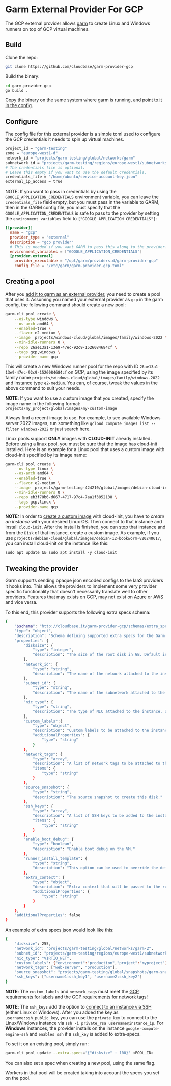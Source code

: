 # Garm External Provider For GCP

The GCP external provider allows [garm](https://github.com/cloudbase/garm) to create Linux and Windows runners on top of GCP virtual machines.

## Build

Clone the repo:

```bash
git clone https://github.com/cloudbase/garm-provider-gcp
```

Build the binary:

```bash
cd garm-provider-gcp
go build .
```

Copy the binary on the same system where garm is running, and [point to it in the config](https://github.com/cloudbase/garm/blob/main/doc/providers.md#the-external-provider).

## Configure

The config file for this external provider is a simple toml used to configure the GCP credentials it needs to spin up virtual machines.

```bash
project_id = "garm-testing"
zone = "europe-west1-d"
network_id = "projects/garm-testing/global/networks/garm"
subnetwork_id = "projects/garm-testing/regions/europe-west1/subnetworks/garm"
# The credentials file is optional.
# Leave this empty if you want to use the default credentials.
credentials_file = "/home/ubuntu/service-account-key.json"
external_ip_access = true
```

NOTE: If you want to pass in credentials by using the `GOOGLE_APPLICATION_CREDENTIALS` environment variable, you can leave the `credentials_file` field empty, but you must pass in the variable to GARM, then in the GARM config file, you must specify that the `GOOGLE_APPLICATION_CREDENTIALS` is safe to pass to the provider by setting the `environment_variables` field to `["GOOGLE_APPLICATION_CREDENTIALS"]`:

```toml
[[provider]]
  name = "gcp"
  provider_type = "external"
  description = "gcp provider"
  # This is needed if you want GARM to pass this along to the provider.
  environment_variables = ["GOOGLE_APPLICATION_CREDENTIALS"]
  [provider.external]
    provider_executable = "/opt/garm/providers.d/garm-provider-gcp"
    config_file = "/etc/garm/garm-provider-gcp.toml"

```

## Creating a pool

After you [add it to garm as an external provider](https://github.com/cloudbase/garm/blob/main/doc/providers.md#the-external-provider), you need to create a pool that uses it. Assuming you named your external provider as ```gcp``` in the garm config, the following command should create a new pool:

```bash
garm-cli pool create \
    --os-type windows \
    --os-arch amd64 \
    --enabled=true \
    --flavor e2-medium \
    --image  projects/windows-cloud/global/images/family/windows-2022 \
    --min-idle-runners 0 \
    --repo 26ae13a1-13e9-47ec-92c9-1526084684cf \
    --tags gcp,windows \
    --provider-name gcp
```

This will create a new Windows runner pool for the repo with ID `26ae13a1-13e9-47ec-92c9-1526084684cf` on GCP, using the image specified by its family name `projects/windows-cloud/global/images/family/windows-2022` and instance type `e2-medium`. You can, of course, tweak the values in the above command to suit your needs.

**NOTE**: If you want to use a custom image that you created, specify the image name in the following format: `projects/my_project/global/images/my-custom-image`

Always find a recent image to use. For example, to see available Windows server 2022 images, run something like `gcloud compute images list --filter windows-2022` or just search [here](https://console.cloud.google.com/compute/images).

Linux pools support **ONLY** images with **CLOUD-INIT** already installed. Before using a linux pool, you must be sure that the image has cloud-init installed. Here is an example for a Linux pool that uses a custom image with cloud-init specified by its image name:

```bash
garm-cli pool create \
    --os-type linux \
    --os-arch amd64 \
    --enabled=true \
    --flavor e2-medium \
    --image  projects/garm-testing-424210/global/images/debian-cloud-init \
    --min-idle-runners 0 \
    --repo eb3f78b6-d667-4717-97c4-7aa1f3852138 \
    --tags gcp,linux \
    --provider-name gcp
```

**NOTE:** In order to [create a custom image](https://cloud.google.com/compute/docs/images/create-custom#create_image) with cloud-init, you have to *create an instance* with your desired Linux OS. Then connect to that instance and install `cloud-init`. After the install is finished, you can stop that instance and from the `Disk` of that instance, create a custom image. As example, if you use `projects/debian-cloud/global/images/debian-12-bookworm-v20240617`, you can install cloud-init on the instance like this:

```
sudo apt update && sudo apt install -y cloud-init
```

## Tweaking the provider

Garm supports sending opaque json encoded configs to the IaaS providers it hooks into. This allows the providers to implement some very provider specific functionality that doesn't necessarily translate well to other providers. Features that may exists on GCP, may not exist on Azure or AWS and vice versa.

To this end, this provider supports the following extra specs schema:

```bash
{
    "$schema": "http://cloudbase.it/garm-provider-gcp/schemas/extra_specs#",
    "type": "object",
    "description": "Schema defining supported extra specs for the Garm GCP Provider",
    "properties": {
        "disksize": {
            "type": "integer",
            "description": "The size of the root disk in GB. Default is 127 GB."
        },
        "network_id": {
            "type": "string",
            "description": "The name of the network attached to the instance."
        },
        "subnet_id": {
            "type": "string",
            "description": "The name of the subnetwork attached to the instance."
        },
        "nic_type": {
            "type": "string",
            "description": "The type of NIC attached to the instance. Default is VIRTIO_NET."
        },
        "custom_labels":{
            "type": "object",
            "description": "Custom labels to be attached to the instance. Each label is a key-value pair where both key and value are strings.",
            "additionalProperties": {
                "type": "string"
            }
        },
        "network_tags": {
            "type": "array",
            "description": "A list of network tags to be attached to the instance.",
            "items": {
                "type": "string"
            }
        },
        "source_snapshot": {
            "type": "string",
            "description": "The source snapshot to create this disk."
        },
        "ssh_keys": {
            "type": "array",
            "description": "A list of SSH keys to be added to the instance. The format is USERNAME:SSH_KEY",
            "items": {
                "type": "string"
            }
        },
        "enable_boot_debug": {
            "type": "boolean",
            "description": "Enable boot debug on the VM."
        },
        "runner_install_template": {
            "type": "string",
            "description": "This option can be used to override the default runner install template. If used, the caller is responsible for the correctness of the template as well as the suitability of the template for the target OS. Use the extra_context extra spec if your template has variables in it that need to be expanded."
        },
        "extra_context": {
            "type": "object",
            "description": "Extra context that will be passed to the runner_install_template.",
            "additionalProperties": {
                "type": "string"
            }
        }
    },
    "additionalProperties": false
}
```

An example of extra specs json would look like this:

```bash
{
    "disksize": 255,
    "network_id": "projects/garm-testing/global/networks/garm-2",
    "subnet_id": "projects/garm-testing/regions/europe-west1/subnetworks/garm",
    "nic_type": "VIRTIO_NET",
    "custom_labels": {"environment":"production","project":"myproject"},
    "network_tags": ["web-server", "production"],
    "source_snapshot": "projects/garm-testing/global/snapshots/garm-snapshot",
    "ssh_keys": ["username1:ssh_key1", "username2:ssh_key2"]
}
```

**NOTE**: The `custom_labels` and `network_tags` must meet the [GCP requirements for labels](https://cloud.google.com/compute/docs/labeling-resources#requirements) and the [GCP requirements for network tags](https://cloud.google.com/vpc/docs/add-remove-network-tags#restrictions)!

**NOTE**: The `ssh_keys` add the option to [connect to an instance via SSH](https://cloud.google.com/compute/docs/instances/ssh) (either Linux or Windows). After you added the key as `username:ssh_public_key`, you can use the `private_key` to connect to the Linux/Windows instance via `ssh -i private_rsa username@instance_ip`. For **Windows** instances, the provider installs on the instance `google-compute-engine-ssh` and `enables ssh` if a `ssh_key` is added to extra-specs.

To set it on an existing pool, simply run:

```bash
garm-cli pool update --extra-specs='{"disksize" : 100}' <POOL_ID>
```

You can also set a spec when creating a new pool, using the same flag.

Workers in that pool will be created taking into account the specs you set on the pool.
